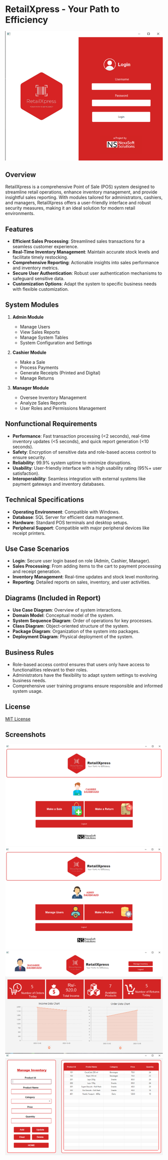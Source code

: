 # RetailXpress - Your Path to Efficiency

![RetailXpress 1st screen](Screenshots/1.png)


## Overview
RetailXpress is a comprehensive Point of Sale (POS) system designed to streamline retail operations, enhance inventory management, and provide insightful sales reporting. With modules tailored for administrators, cashiers, and managers, RetailXpress offers a user-friendly interface and robust security measures, making it an ideal solution for modern retail environments.

## Features
- **Efficient Sales Processing**: Streamlined sales transactions for a seamless customer experience.
- **Real-Time Inventory Management**: Maintain accurate stock levels and facilitate timely restocking.
- **Comprehensive Reporting**: Actionable insights into sales performance and inventory metrics.
- **Secure User Authentication**: Robust user authentication mechanisms to safeguard sensitive data.
- **Customization Options**: Adapt the system to specific business needs with flexible customization.

## System Modules
1. **Admin Module**
   - Manage Users
   - View Sales Reports
   - Manage System Tables
   - System Configuration and Settings

2. **Cashier Module**
   - Make a Sale
   - Process Payments
   - Generate Receipts (Printed and Digital)
   - Manage Returns

3. **Manager Module**
   - Oversee Inventory Management
   - Analyze Sales Reports
   - User Roles and Permissions Management

## Nonfunctional Requirements
- **Performance**: Fast transaction processing (<2 seconds), real-time inventory updates (<5 seconds), and quick report generation (<10 seconds).
- **Safety**: Encryption of sensitive data and role-based access control to ensure security.
- **Reliability**: 99.9% system uptime to minimize disruptions.
- **Usability**: User-friendly interface with a high usability rating (95%+ user satisfaction).
- **Interoperability**: Seamless integration with external systems like payment gateways and inventory databases.

## Technical Specifications
- **Operating Environment**: Compatible with Windows.
- **Database**: SQL Server for efficient data management.
- **Hardware**: Standard POS terminals and desktop setups.
- **Peripheral Support**: Compatible with major peripheral devices like receipt printers.

## Use Case Scenarios
- **Login**: Secure user login based on role (Admin, Cashier, Manager).
- **Sales Processing**: From adding items to the cart to payment processing and receipt generation.
- **Inventory Management**: Real-time updates and stock level monitoring.
- **Reporting**: Detailed reports on sales, inventory, and user activities.

## Diagrams (Included in Report)
- **Use Case Diagram**: Overview of system interactions.
- **Domain Model**: Conceptual model of the system.
- **System Sequence Diagram**: Order of operations for key processes.
- **Class Diagram**: Object-oriented structure of the system.
- **Package Diagram**: Organization of the system into packages.
- **Deployment Diagram**: Physical deployment of the system.

## Business Rules
- Role-based access control ensures that users only have access to functionalities relevant to their roles.
- Administrators have the flexibility to adapt system settings to evolving business needs.
- Comprehensive user training programs ensure responsible and informed system usage.

## License
[MIT License](LICENSE)

## Screenshots

![RetailXpress 1st screen](Screenshots/2.png)
![RetailXpress 1st screen](Screenshots/3.png)
![RetailXpress 1st screen](Screenshots/4.png)
![RetailXpress 1st screen](Screenshots/5.png)

